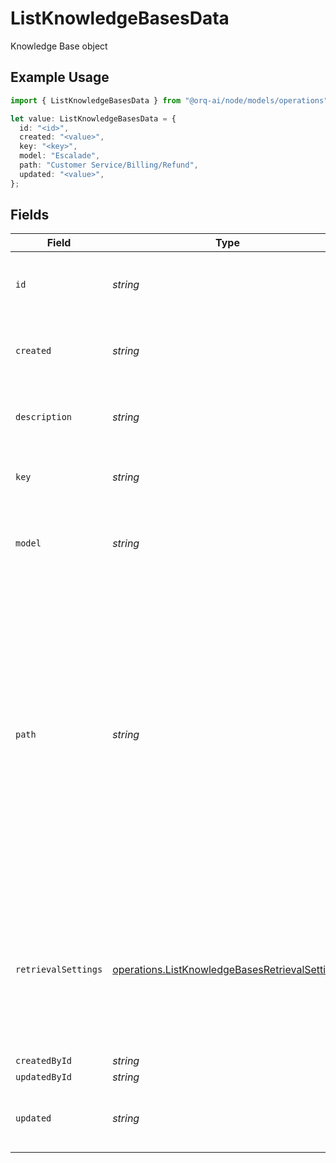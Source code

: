# ListKnowledgeBasesData

Knowledge Base object

## Example Usage

```typescript
import { ListKnowledgeBasesData } from "@orq-ai/node/models/operations";

let value: ListKnowledgeBasesData = {
  id: "<id>",
  created: "<value>",
  key: "<key>",
  model: "Escalade",
  path: "Customer Service/Billing/Refund",
  updated: "<value>",
};
```

## Fields

| Field                                                                                                                                                                                                                                           | Type                                                                                                                                                                                                                                            | Required                                                                                                                                                                                                                                        | Description                                                                                                                                                                                                                                     | Example                                                                                                                                                                                                                                         |
| ----------------------------------------------------------------------------------------------------------------------------------------------------------------------------------------------------------------------------------------------- | ----------------------------------------------------------------------------------------------------------------------------------------------------------------------------------------------------------------------------------------------- | ----------------------------------------------------------------------------------------------------------------------------------------------------------------------------------------------------------------------------------------------- | ----------------------------------------------------------------------------------------------------------------------------------------------------------------------------------------------------------------------------------------------- | ----------------------------------------------------------------------------------------------------------------------------------------------------------------------------------------------------------------------------------------------- |
| `id`                                                                                                                                                                                                                                            | *string*                                                                                                                                                                                                                                        | :heavy_check_mark:                                                                                                                                                                                                                              | The unique identifier of the knowledge base.                                                                                                                                                                                                    |                                                                                                                                                                                                                                                 |
| `created`                                                                                                                                                                                                                                       | *string*                                                                                                                                                                                                                                        | :heavy_check_mark:                                                                                                                                                                                                                              | The creation date of the knowledge base.                                                                                                                                                                                                        |                                                                                                                                                                                                                                                 |
| `description`                                                                                                                                                                                                                                   | *string*                                                                                                                                                                                                                                        | :heavy_minus_sign:                                                                                                                                                                                                                              | The description of the knowledge base.                                                                                                                                                                                                          |                                                                                                                                                                                                                                                 |
| `key`                                                                                                                                                                                                                                           | *string*                                                                                                                                                                                                                                        | :heavy_check_mark:                                                                                                                                                                                                                              | The unique key of the knowledge base.                                                                                                                                                                                                           |                                                                                                                                                                                                                                                 |
| `model`                                                                                                                                                                                                                                         | *string*                                                                                                                                                                                                                                        | :heavy_check_mark:                                                                                                                                                                                                                              | The embeddings model used for the knowledge base.                                                                                                                                                                                               |                                                                                                                                                                                                                                                 |
| `path`                                                                                                                                                                                                                                          | *string*                                                                                                                                                                                                                                        | :heavy_minus_sign:                                                                                                                                                                                                                              | The path where the entity is stored in the project structure. The first element of the path always represents the project name. Any subsequent path element after the project will be created as a folder in the project if it does not exists. | Customer Service/Billing/Refund                                                                                                                                                                                                                 |
| `retrievalSettings`                                                                                                                                                                                                                             | [operations.ListKnowledgeBasesRetrievalSettings](../../models/operations/listknowledgebasesretrievalsettings.md)                                                                                                                                | :heavy_minus_sign:                                                                                                                                                                                                                              | The retrieval settings for the knowledge base. If not provider, Hybrid Search will be used as a default query strategy.                                                                                                                         |                                                                                                                                                                                                                                                 |
| `createdById`                                                                                                                                                                                                                                   | *string*                                                                                                                                                                                                                                        | :heavy_minus_sign:                                                                                                                                                                                                                              | N/A                                                                                                                                                                                                                                             |                                                                                                                                                                                                                                                 |
| `updatedById`                                                                                                                                                                                                                                   | *string*                                                                                                                                                                                                                                        | :heavy_minus_sign:                                                                                                                                                                                                                              | N/A                                                                                                                                                                                                                                             |                                                                                                                                                                                                                                                 |
| `updated`                                                                                                                                                                                                                                       | *string*                                                                                                                                                                                                                                        | :heavy_check_mark:                                                                                                                                                                                                                              | The last update date of the knowledge base.                                                                                                                                                                                                     |                                                                                                                                                                                                                                                 |